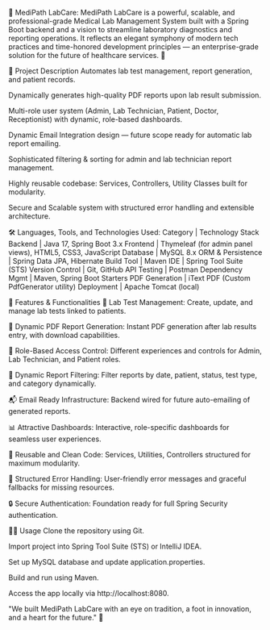 🏥 MediPath LabCare:
MediPath LabCare is a powerful, scalable, and professional-grade Medical Lab Management System built with a Spring Boot backend and a vision to streamline laboratory diagnostics and reporting operations.
It reflects an elegant symphony of modern tech practices and time-honored development principles — an enterprise-grade solution for the future of healthcare services. 🚀

📜 Project Description
Automates lab test management, report generation, and patient records.

Dynamically generates high-quality PDF reports upon lab result submission.

Multi-role user system (Admin, Lab Technician, Patient, Doctor, Receptionist) with dynamic, role-based dashboards.

Dynamic Email Integration design — future scope ready for automatic lab report emailing.

Sophisticated filtering & sorting for admin and lab technician report management.

Highly reusable codebase: Services, Controllers, Utility Classes built for modularity.

Secure and Scalable system with structured error handling and extensible architecture.


🛠️ Languages, Tools, and Technologies Used:
Category | Technology Stack
Backend | Java 17, Spring Boot 3.x
Frontend | Thymeleaf (for admin panel views), HTML5, CSS3, JavaScript
Database | MySQL 8.x
ORM & Persistence | Spring Data JPA, Hibernate
Build Tool | Maven
IDE | Spring Tool Suite (STS)
Version Control | Git, GitHub
API Testing | Postman
Dependency Mgmt | Maven, Spring Boot Starters
PDF Generation | iText PDF (Custom PdfGenerator utility)
Deployment | Apache Tomcat (local)


🚀 Features & Functionalities
🧪 Lab Test Management:
Create, update, and manage lab tests linked to patients.

📄 Dynamic PDF Report Generation:
Instant PDF generation after lab results entry, with download capabilities.

🔑 Role-Based Access Control:
Different experiences and controls for Admin, Lab Technician, and Patient roles.

🧹 Dynamic Report Filtering:
Filter reports by date, patient, status, test type, and category dynamically.

📬 Email Ready Infrastructure:
Backend wired for future auto-emailing of generated reports.

📊 Attractive Dashboards:
Interactive, role-specific dashboards for seamless user experiences.

🔄 Reusable and Clean Code:
Services, Utilities, Controllers structured for maximum modularity.

🚦 Structured Error Handling:
User-friendly error messages and graceful fallbacks for missing resources.

🔒 Secure Authentication:
Foundation ready for full Spring Security authentication.


🧑‍💻 Usage
Clone the repository using Git.

Import project into Spring Tool Suite (STS) or IntelliJ IDEA.

Set up MySQL database and update application.properties.

Build and run using Maven.

Access the app locally via http://localhost:8080.




"We built MediPath LabCare with an eye on tradition, a foot in innovation, and a heart for the future." 🌟








